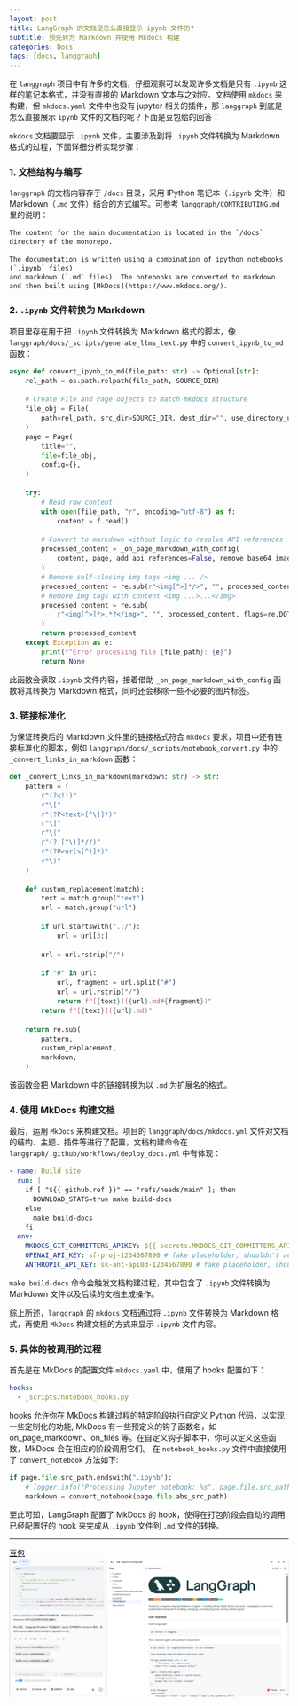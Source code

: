 ```yaml
---
layout: post
title: LangGraph 的文档是怎么直接显示 ipynb 文件的?
subtitle: 预先转为 Markdown 并使用 Mkdocs 构建
categories: Docs
tags: [docs, langgraph]
---
```


在 `langgraph` 项目中有许多的文档，仔细观察可以发现许多文档是只有 `.ipynb` 这样的笔记本格式，并没有直接的 Markdown 文本与之对应。文档使用 `mkdocs` 来构建，但 `mkdocs.yaml` 文件中也没有 jupyter 相关的插件，那 `langgraph` 到底是怎么直接展示 `ipynb` 文件的文档的呢？下面是豆包给的回答：

`mkdocs` 文档要显示 `.ipynb` 文件，主要涉及到将 `.ipynb` 文件转换为 Markdown 格式的过程，下面详细分析实现步骤：

### 1. 文档结构与编写
`langgraph` 的文档内容存于 `/docs` 目录，采用 IPython 笔记本（`.ipynb` 文件）和 Markdown（`.md` 文件）结合的方式编写。可参考 `langgraph/CONTRIBUTING.md` 里的说明：
```
The content for the main documentation is located in the `/docs` directory of the monorepo.

The documentation is written using a combination of ipython notebooks (`.ipynb` files)
and markdown (`.md` files). The notebooks are converted to markdown
and then built using [MkDocs](https://www.mkdocs.org/).
```

### 2. `.ipynb` 文件转换为 Markdown
项目里存在用于把 `.ipynb` 文件转换为 Markdown 格式的脚本，像 `langgraph/docs/_scripts/generate_llms_text.py` 中的 `convert_ipynb_to_md` 函数：
```python
async def convert_ipynb_to_md(file_path: str) -> Optional[str]:
    rel_path = os.path.relpath(file_path, SOURCE_DIR)

    # Create File and Page objects to match mkdocs structure
    file_obj = File(
        path=rel_path, src_dir=SOURCE_DIR, dest_dir="", use_directory_urls=True
    )
    page = Page(
        title="",
        file=file_obj,
        config={},
    )

    try:
        # Read raw content
        with open(file_path, "r", encoding="utf-8") as f:
            content = f.read()

        # Convert to markdown without logic to resolve API references
        processed_content = _on_page_markdown_with_config(
            content, page, add_api_references=False, remove_base64_images=True
        )
        # Remove self-closing img tags <img ... />
        processed_content = re.sub(r"<img[^>]*/>", "", processed_content)
        # Remove img tags with content <img ...>...</img>
        processed_content = re.sub(
            r"<img[^>]*>.*?</img>", "", processed_content, flags=re.DOTALL
        )
        return processed_content
    except Exception as e:
        print(f"Error processing file {file_path}: {e}")
        return None
```
此函数会读取 `.ipynb` 文件内容，接着借助 `_on_page_markdown_with_config` 函数将其转换为 Markdown 格式，同时还会移除一些不必要的图片标签。

### 3. 链接标准化
为保证转换后的 Markdown 文件里的链接格式符合 `mkdocs` 要求，项目中还有链接标准化的脚本，例如 `langgraph/docs/_scripts/notebook_convert.py` 中的 `_convert_links_in_markdown` 函数：
```python
def _convert_links_in_markdown(markdown: str) -> str:
    pattern = (
        r"(?<!!)"
        r"\["
        r"(?P<text>[^\]]*)"
        r"\]"
        r"\("
        r"(?![^\)]*//)"
        r"(?P<url>[^)]*)"
        r"\)"
    )

    def custom_replacement(match):
        text = match.group("text")
        url = match.group("url")

        if url.startswith("../"):
            url = url[3:]

        url = url.rstrip("/")

        if "#" in url:
            url, fragment = url.split("#")
            url = url.rstrip("/")
            return f"[{text}]({url}.md#{fragment})"
        return f"[{text}]({url}.md)"

    return re.sub(
        pattern,
        custom_replacement,
        markdown,
    )
```
该函数会把 Markdown 中的链接转换为以 `.md` 为扩展名的格式。

### 4. 使用 MkDocs 构建文档
最后，运用 `MkDocs` 来构建文档。项目的 `langgraph/docs/mkdocs.yml` 文件对文档的结构、主题、插件等进行了配置，文档构建命令在 `langgraph/.github/workflows/deploy_docs.yml` 中有体现：
```yaml
- name: Build site
  run: |
    if [ "${{ github.ref }}" == "refs/heads/main" ]; then
      DOWNLOAD_STATS=true make build-docs
    else
      make build-docs
    fi
  env:
    MKDOCS_GIT_COMMITTERS_APIKEY: ${{ secrets.MKDOCS_GIT_COMMITTERS_APIKEY }}
    OPENAI_API_KEY: sf-proj-1234567890 # fake placeholder, shouldn't actually be used
    ANTHROPIC_API_KEY: sk-ant-api03-1234567890 # fake placeholder, shouldn't actually be used
```
`make build-docs` 命令会触发文档构建过程，其中包含了 `.ipynb` 文件转换为 Markdown 文件以及后续的文档生成操作。

综上所述，`langgraph` 的 `mkdocs` 文档通过将 `.ipynb` 文件转换为 Markdown 格式，再使用 `MkDocs` 构建文档的方式来显示 `.ipynb` 文件内容。 


### 5. 具体的被调用的过程

首先是在 MkDocs 的配置文件 `mkdocs.yaml` 中，使用了 hooks 配置如下：
```yaml
hooks:
  - _scripts/notebook_hooks.py
```
hooks 允许你在 MkDocs 构建过程的特定阶段执行自定义 Python 代码，以实现一些定制化的功能, MkDocs 有一些预定义的钩子函数名，如 on_page_markdown、on_files 等。在自定义钩子脚本中，你可以定义这些函数，MkDocs 会在相应的阶段调用它们。
在 `notebook_hooks.py` 文件中直接使用了 `convert_notebook` 方法如下:
```python
if page.file.src_path.endswith(".ipynb"):
    # logger.info("Processing Jupyter notebook: %s", page.file.src_path)
    markdown = convert_notebook(page.file.abs_src_path)
```
至此可知，LangGraph 配置了 MkDocs 的 hook，使得在打包阶段会自动的调用已经配置好的 hook 来完成从 `.ipynb` 文件到 `.md` 文件的转换。

---
[豆包](https://www.doubao.com/)
![1748065850876](image/2025-05-24-LangGraph的文档是怎么直接使用ipynb的/1748065850876.png)